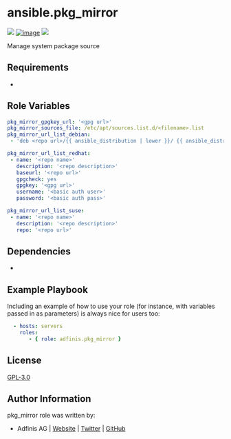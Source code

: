 ansible.pkg_mirror
===

[![](https://img.shields.io/github/license/adfinis/ansible-role-pkg_mirror.svg?style=flat-square)](https://github.com/adfinis/ansible-role-pkg_mirror/blob/master/LICENSE)
[![image](https://img.shields.io/github/actions/workflow/status/adfinis/ansible-role-pkg_mirror/ansible-ci.yml?style=flat-square)](https://github.com/adfinis/ansible-role-pkg_mirror/actions)
[![](https://img.shields.io/badge/galaxy-adfinis.pkg_mirror-660198.svg?style=flat-square)](https://galaxy.ansible.com/adfinis/pkg_mirror)

Manage system package source


## Requirements

-


## Role Variables

```yaml
pkg_mirror_gpgkey_url: '<gpg url>'
pkg_mirror_sources_file: /etc/apt/sources.list.d/<filename>.list
pkg_mirror_url_list_debian:
 - 'deb <repo url>/{{ ansible_distribution | lower }}/ {{ ansible_distribution_release }} main'

pkg_mirror_url_list_redhat:
 - name: '<repo name>'
   description: '<repo description>'
   baseurl: '<repo url>'
   gpgcheck: yes
   gpgkey: '<gpg url>'
   username: '<basic auth user>'
   password: '<basic auth pass>'

pkg_mirror_url_list_suse:
 - name: '<repo name>'
   description: '<repo description>'
   repo: '<repo url>'
```



## Dependencies

-


## Example Playbook

Including an example of how to use your role (for instance, with variables
passed in as parameters) is always nice for users too:

```yaml
  - hosts: servers
    roles:
       - { role: adfinis.pkg_mirror }
```

## License

[GPL-3.0](https://github.com/adfinis/ansible-role-pkg_mirror/blob/master/LICENSE)


## Author Information

pkg_mirror role was written by:

* Adfinis AG | [Website](https://www.adfinis.com/) | [Twitter](https://twitter.com/adfinis) | [GitHub](https://github.com/adfinis)

